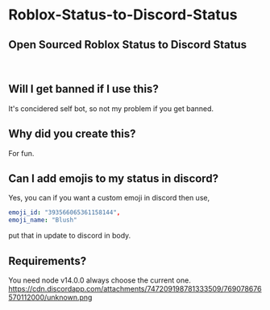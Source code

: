 # Roblox-Status-to-Discord-Status
## Open Sourced Roblox Status to Discord Status
<br/>

## Will I get banned if I use this?
It's concidered self bot, so not my problem if you get banned.

## Why did you create this?
For fun.
## Can I add emojis to my status in discord?
Yes, you can if you want a custom emoji in discord then use, 
```yaml
emoji_id: "393566065361158144",
emoji_name: "Blush"
```
put that in update to discord in body.
## Requirements?
You need node v14.0.0 always choose the current one.
https://cdn.discordapp.com/attachments/747209198781333509/769078676570112000/unknown.png

